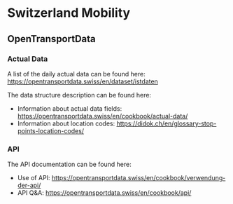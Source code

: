 # Switzerland Mobility

## OpenTransportData

### Actual Data

A list of the daily actual data can be found here: https://opentransportdata.swiss/en/dataset/istdaten

The data structure description can be found here: 
- Information about actual data fields: https://opentransportdata.swiss/en/cookbook/actual-data/
- Information about location codes: https://didok.ch/en/glossary-stop-points-location-codes/

### API

The API documentation can be found here:
- Use of API: https://opentransportdata.swiss/en/cookbook/verwendung-der-api/
- API Q&A: https://opentransportdata.swiss/en/cookbook/api/
